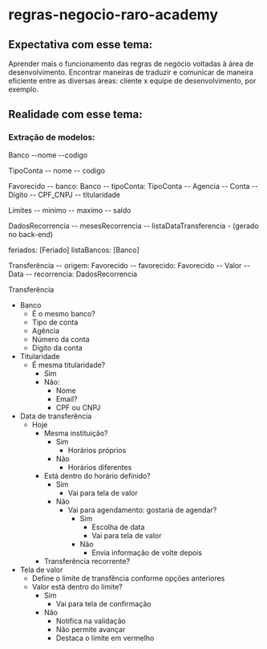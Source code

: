 # regras-negocio-raro-academy

## Expectativa com esse tema: 

Aprender mais o funcionamento das regras de negócio voltadas à área de desenvolvimento. Encontrar maneiras de traduzir e comunicar de maneira eficiente entre as diversas áreas: cliente x equipe de desenvolvimento, por exemplo.

## Realidade com esse tema:



### Extração de modelos:

Banco
--nome
--codigo

TipoConta
-- nome
-- codigo

Favorecido
-- banco: Banco
-- tipoConta: TipoConta
-- Agencia
-- Conta
-- Digito
-- CPF_CNPJ
-- titularidade

Limites
-- minimo
-- maximo
-- saldo

DadosRecorrencia
-- mesesRecorrencia
-- listaDataTransferencia - (gerado no back-end)

feriados: [Feriado]
listaBancos: [Banco]

Transferência
-- origem: Favorecido
-- favorecido: Favorecido
-- Valor
-- Data
-- recorrencia: DadosRecorrencia



Transferência
  - Banco
    - É o mesmo banco?
    - Tipo de conta
    - Agência
    - Número da conta
    - Dígito da conta
  - Titularidade
    - É mesma titularidade?
      - Sim     
      - Não:
        - Nome
        - Email?
        - CPF ou CNPJ   
  - Data de transferência
    - Hoje
      - Mesma instituição?
        - Sim
          - Horários próprios
        - Não 
          - Horários diferentes
      - Está dentro do horário definido?
        - Sim
          - Vai para tela de valor
        - Não
          - Vai para agendamento: gostaria de agendar?
            - Sim
              - Escolha de data
              - Vai para tela de valor
            - Não
              - Envia informação de volte depois
       - Transferência recorrente?
   - Tela de valor
     - Define o limite de transfência conforme opções anteriores
     - Valor está dentro do limite?
        - Sim
           - Vai para tela de confirmação
        - Não
           - Notifica na validação
           - Não permite avançar
           - Destaca o limite em vermelho          

